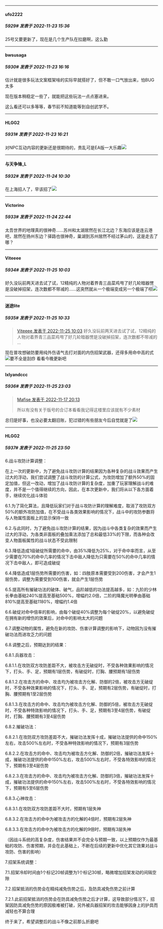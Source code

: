 

*****

####  ufo2222  
##### 5929#       发表于 2022-11-23 15:36

25号又要更新了，现在是几个生产队在拉磨啊，这么勤



*****

####  bwsusaga  
##### 5930#       发表于 2022-11-23 16:16

估计就是很多玩法文案框架啥的实际早就搭好了，但不敢一口气放出来，怕BUG太多

现在版本稍稳定一些了，就能把这些玩法一点点塞进来。

这么看还可以多等等，春节前不知道能等到自创武学不。



*****

####  HLGG2  
##### 5931#       发表于 2022-11-23 16:21

对NPC互动内容的更新还是很期待的，贵乱可是EA版一大乐趣<img src="https://static.saraba1st.com/image/smiley/face2017/053.png" referrerpolicy="no-referrer">



*****

####  与天争锋_L  
##### 5932#       发表于 2022-11-24 10:30

在上海招人了，早该招了<img src="https://p.sda1.dev/8/0cb0422c52a6dbf218623c59eedc5c8d/CMP_20221124104328422.jpg" referrerpolicy="no-referrer">



*****

####  Victorino  
##### 5933#       发表于 2022-11-24 22:44

太吾世界的地理真的很神奇……苏州和太湖居然在长江北边？东海应该是连云港吧，居然在扬州东边？驿路也很神奇，巢湖到苏州居然不经过茅山的，这是走去了哪？



*****

####  Viteeee  
##### 5934#       发表于 2022-11-25 10:03

好久没玩前两天进去试了试，12精纯的人物对着界青三品菜鸡甩了好几轮暗器愣是没破掉招架，连次数都不带减的……这突然就从一个极端变成另一个极端了呗<img src="https://static.saraba1st.com/image/smiley/face2017/001.png" referrerpolicy="no-referrer">



*****

####  迷途lite  
##### 5935#       发表于 2022-11-25 10:33

<blockquote><a href="httphttps://bbs.saraba1st.com/2b/forum.php?mod=redirect&amp;goto=findpost&amp;pid=58603312&amp;ptid=2092193" target="_blank">Viteeee 发表于 2022-11-25 10:03</a>
好久没玩前两天进去试了试，12精纯的人物对着界青三品菜鸡甩了好几轮暗器愣是没破掉招架，连次数都不带减的 ...</blockquote>
现在普攻想破防要用纯外伤语气去打对面的内伤招架武器，还得多用命中高的式<img src="https://static.saraba1st.com/image/smiley/face2017/067.png" referrerpolicy="no-referrer">要不全是刮痧
看看今晚更新吧



*****

####  lxlyandccc  
##### 5936#       发表于 2022-11-25 23:03

<blockquote><a href="httphttps://bbs.saraba1st.com/2b/forum.php?mod=redirect&amp;goto=findpost&amp;pid=58477995&amp;ptid=2092193" target="_blank">Mafise 发表于 2022-11-17 20:13</a>

所以有没有关于版号的合订本看看我记得这楼里应该就有不少素材</blockquote>
总归是好事，也没必要太翻旧账，犯过错的有些朋友今后自觉就是了<img src="https://static.saraba1st.com/image/smiley/face2017/034.png" referrerpolicy="no-referrer">



*****

####  HLGG2  
##### 5937#       发表于 2022-11-25 23:50

6.战斗攻防计算调整：

在上一次的更新中，为了避免战斗攻防计算的结果因为各种复杂的战斗效果而产生过大的浮动，我们尝试调整了战斗攻防的计算公式，为攻防增加了额外50%的固定加值，但这一改动，增加了战斗攻防计算的复杂度，加重了玩家理解战斗的难度，并不是一个值得继续的方向，因此，在本次更新中，我们将从以下各方面着手，继续优化战斗体验

6.1.为了简化算法，且降低玩家们对于战斗攻防计算的理解难度，取消了攻防双方50%的额外攻防加值，在不受战斗各类效果影响的情况下，战斗中的攻防参数将与人物属性面板上的显示保持一致

6.2.与此同时，为了避免战斗攻防计算的结果，因为战斗中各类复杂的效果而产生过大的浮动，为各类非面板的叠加乘法添加了总和最低33%的下限，而各种会改变人物面板属性的战斗状态不受此限制

6.3.降低造成1级破绽所需要的命中，由35%降低为25%，对于命中率而言，从至少需要在70%的命中几率的情况下击中敌人降低为只需要在50%的命中几率的情况下击中敌人，即可造成破绽

6.4.降低造成1层伤势所需要的伤害，如：四肢原本需要受到200伤害，才会产生1层伤势，调整为需要受到100伤害，就会产生1层伤势

6.5.提高所有摧破功法的破体、破气，品阶越低的功法提高越多，如：九阶的少林长拳由基础240%提高至基础500%，增幅约2.0倍，二阶的降魔光明拳由基础810%提高至基础1180%，增幅约1.4倍

6.6.破绽对命中倍率的影响，由每个破绽40%调整为每个破绽20%，以避免破绽在拥有新的增伤的效果后，对命中的影响太大的问题

6.7.调整动物的属性，避免在新的攻防、伤害计算调整的影响下，动物因为没有摧破功法而进攻乏力的问题

6.8.调整之后，预期达到的结果：

6.8.1.兵器攻击：

6.8.1.1.在攻防双方攻防差距不大，被攻击方无破绽时，不受各种效果影响的情况下，打头、手、足，预期有1层伤势，有破绽时，打胸、腰预期有1层伤势

6.8.1.2.在攻击方的命中、攻击均为被攻击方化解、防御的2倍，被攻击方无破绽时，不受各种效果影响的情况下，打头、手、足，预期有2层伤势，有破绽时，打胸、腰预期有1至2层伤势

6.8.1.3.在攻击方的命中、攻击均为被攻击方化解、防御的5倍，被攻击方无破绽时，不受各种特效影响的情况下，打头、手、足，预期有3至4层伤势，有破绽时，打胸、腰预期有3至4层伤势

6.8.2.摧破功法：

6.8.2.1.在攻防双方攻防差距不大，摧破功法发挥十成，摧破功法提供的命中150%左右，攻击500%左右时，不受各种特效影响的情况下，预期有3层伤势

6.8.2.2.在攻击方的命中、攻击均为被攻击方化解、防御的2倍，摧破功法发挥十成，摧破功法提供的命中150%左右，攻击500%左右时，不受各特效影响的情况下，预期有3至4层伤势

6.8.2.3.在攻击方的命中、攻击均为被攻击方化解、防御的3倍，摧破功法发挥十成，摧破功法提供的命中150%左右，攻击500%左右时，不受各特效影响的情况下，预期有5至6层伤势

6.8.3.心神攻击：

6.8.3.1.在攻防双方攻防差距不大时，预期有1层失神

6.8.3.2.在攻击方的命中为被攻击方的化解的4倍时，预期有2层失神

6.8.3.3.在攻击方的命中为被攻击方的化解的9倍时，预期有3层失神

（因战斗系统的高复杂度，伤害结果并不会完全与预期一致，以上预期仅作为最基础的攻防、伤害预期，并会在此基础上，不断在后续的更新中优化其它效果对战斗攻防、伤害的影响）

7.招架系统调整：

7.1.招架冷却时间由1个标记20帧调整为1个标记30帧，略微增加招架发动的间隔空隙

7.2.招架抵消的伤势会在精纯减免伤势之后，及防具减免伤势之前计算

7.2.1.此前招架抵消的伤势会在防具减免伤势之后才计算，这导致部分情况下，招架因防具减免伤势的原因极难被打破，另外被兵器招架的攻击能够因身上的护具而减轻也不算合理

终于来了，希望调整后的战斗不像之前那么折磨吧

